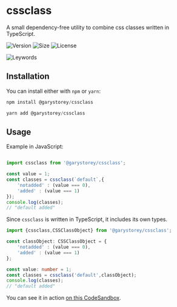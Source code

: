 # cssclass

A small dependency-free utility to combine css classes written in TypeScript.

![Version](https://img.shields.io/github/package-json/v/garystorey/cssclass)
![Size](https://img.shields.io/bundlephobia/min/@garystorey/cssclass)
![License](https://img.shields.io/npm/l/@garystorey/cssclass)

![Leywords](https://img.shields.io/github/package-json/keywords/garystorey/cssclass)

## Installation

You can install either with `npm` or `yarn`:

```js
npm install @garystorey/cssclass

yarn add @garystorey/cssclass
```

## Usage

Example in JavaScript:

```js

import cssclass from '@garystorey/cssclass';

const value = 1;
const classes = cssclass(`default`,{
    'notadded' : (value === 0),
    'added' : (value === 1)
});
console.log(classes);
// "default added"

```

Since `cssclass` is written in TypeScript, it includes its own types.

```ts
import {cssclass,CSSClassObject} from '@garystorey/cssclass';

const classObject: CSSClassObject = {
    'notadded' : (value === 0),
    'added' : (value === 1)
};

const value: number = 1;
const classes = cssclass('default',classObject);
console.log(classes);
// "default added"

```

You can see it in action [on this CodeSandbox](https://codesandbox.io/s/cssclass-example-w1og5).
